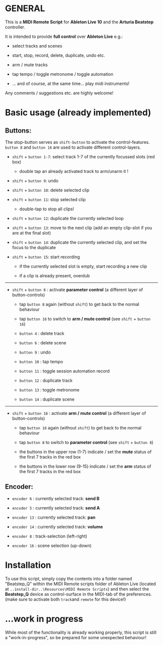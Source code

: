 # GENERAL

This is a **MIDI Remote Script** for **Ableton Live 10** and the **Arturia Beatstep** controller.

It is intended to provide **full control** over **Ableton Live** e.g.:

- select tracks and scenes

- start, stop, record, delete, duplicate, undo etc. 

- arm / mute tracks

- tap tempo / toggle metronome / toggle automation

- ... and of course, at the same time...  play midi instruments!



Any comments / suggestions etc. are highly welcome!

# Basic usage (already implemented)

## Buttons:

The stop-button serves as `shift-button` to activate the control-features.
`button 8` and `button 16` are used to activate different control-layers.



- `shift` + `button 1-7`:  select track 1-7 of the currently focussed slots (red box)
  
  - double tap an already activated track to arm/unarm it !

- `shift` + `button 9`: undo

- `shift` + `button 10`: delete selected clip

- `shift` + `button 11`: stop selected clip
  
  - double-tap to stop all clips!

- `shift` + `button 12`: duplicate the currently selected loop

- `shift` + `button 13`: move to the next clip (add an empty clip-slot if you are at the final slot)

- `shift` + `button 14`: duplicate the currently selected clip, and set the focus to the duplicate

- `shift` + `button 15`: start recording          
  
  - if the currently selected slot is empty, start recording a new clip 
  
  - if a clip is already present, overdub

---

- `shift` + `button 8` : activate **parameter control** (a different layer of button-controls)
  
  - tap `button 8` again (without `shift`) to get back to the normal behaviour
  
  - tap `button 16` to switch to **arm / mute control**  (see `shift` + `button 16`)
  
  - `button 4` : delete track
  
  - `button 6` : delete scene 
  
  - `button 9` : undo
  
  - `button 10` : tap tempo
  
  - `button 11` : toggle session automation record
  
  - `button 12` : duplicate track
  
  - `button 13` : toggle metronome
  
  - `button 14` : duplicate scene

---

- `shift` + `button 16` : activate **arm / mute control**     (a different layer of button-controls)
  
  - tap `button 16` again (without `shift`) to get back to the normal behaviour
  
  - tap `button 8` to switch to **parameter control** (see `shift` + `button 8`)
  
  - the buttons in the upper row (1-7) indicate / set the **mute** status of the first 7 tracks in the red box
  
  - the buttons in the lower row (9-15) indicate / set the **arm** status of the first 7 tracks in the red box

## Encoder:

- `encoder 6` : currently selected track: **send B**

- `encoder 5` : currently selected track: **send A**

- `encoder 13` :  currently selected track: **pan**

- `encoder 14` : currently selected track: **volume**

- `encoder 8` : track-selection (left-right)

- `encoder 16` : scene selection (up-down)

# Installation

To use this script, simply copy the contents into a folder named "Beatstep_Q" within the MIDI Remote  scripts folder of Ableton Live (located at `..install-dir..\Resources\MIDI Remote Scripts`) and then select the **Beatstep_Q** device as control-surface in the MIDI-tab of the preferences. (make sure to activate both `track`and `remote` for this device!)

# ...work in progress

While most of the functionality is already working properly, this script is still a "work-in-progress", so be prepared for some unexpected behaviour!


